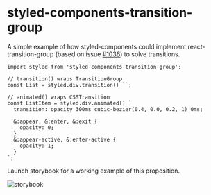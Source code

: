 # styled-components-transition-group
A simple example of how styled-components could implement react-transition-group (based on issue [#1036](https://github.com/styled-components/styled-components/issues/1036)) to solve transitions.

```
import styled from 'styled-components-transition-group';

// transition() wraps TransitionGroup
const List = styled.div.transition() ``;

// animated() wraps CSSTransition
const ListItem = styled.div.animated() `
  transition: opacity 300ms cubic-bezier(0.4, 0.0, 0.2, 1) 0ms;

  &:appear, &:enter, &:exit {
    opacity: 0;
  }
  &:appear-active, &:enter-active {
    opacity: 1;
  }
`;
```

Launch storybook for a working example of this proposition.

![storybook](https://user-images.githubusercontent.com/798804/28619716-1e739c46-71e0-11e7-97b7-cfab48a1339b.gif)
